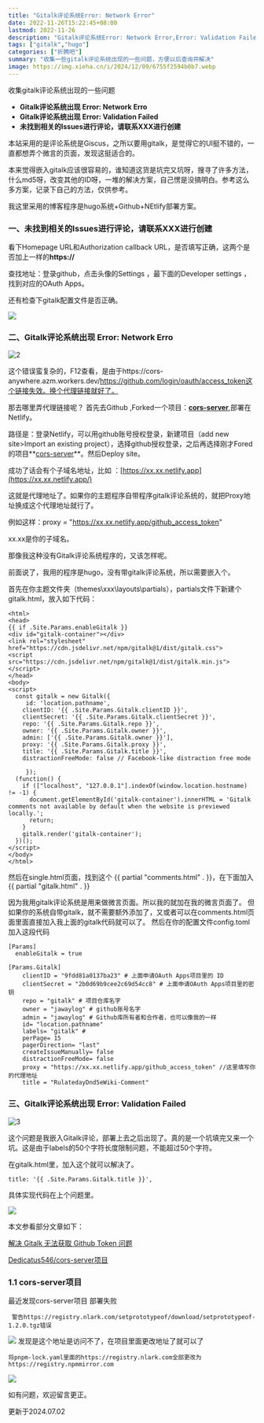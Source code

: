 ```yaml
---
title: "Gitalk评论系统Error: Network Error"
date: 2022-11-26T15:22:45+08:00
lastmod: 2022-11-26
description: "Gitalk评论系统Error: Network Error,Error: Validation Failed,hugo配置gitalk评论系统"
tags: ["gitalk","hugo"]
categories: ["折腾吧"]
summary: "收集一些gitalk评论系统出现的一些问题，方便以后查询并解决"
image: https://img.xieha.cn/i/2024/12/09/6755f2594b0b7.webp
---
```


   收集gitalk评论系统出现的一些问题

- **Gitalk评论系统出现 Error: Network Erro**
- **Gitalk评论系统出现 Error: Validation Failed**
- **未找到相关的Issues进行评论，请联系XXX进行创建**

本站采用的是评论系统是Giscus，之所以要用gitalk，是觉得它的UI挺不错的，一直都想弄个微言的页面，发现这挺适合的。

本来觉得嵌入gitalk应该很容易的，谁知道这货是坑完又坑呀，搜寻了许多方法，什么md5呀，改变其他的ID呀，一堆的解决方案，自己愣是没搞明白。参考这么多方案，记录下自己的方法，仅供参考。

我这里采用的博客程序是hugo系统+Github+NEtlify部署方案。

### 一、未找到相关的Issues进行评论，请联系XXX进行创建

看下Homepage URL和Authorization callback URL，是否填写正确，这两个是否加上一样的**https://**

查找地址：登录github，点击头像的Settings ，最下面的Developer settings ，找到对应的OAuth Apps。

还有检查下gitalk配置文件是否正确。



![](F:\blog-koobai\static\img\1.png)

### 二、Gitalk评论系统出现 Error: Network Erro

![2](2.png)

这个错误蛮复杂的，F12查看，是由于https://cors-anywhere.azm.workers.dev/https://github.com/login/oauth/access_token这个链接失效。换个代理链接就好了。

那去哪里弄代理链接呢？
首先去Github ,Forked一个项目：**[cors-server](https://github.com/jawaylog/cors-server)**,部署在Netlify。

路径是：登录Netlify，可以用github账号授权登录，新建项目（add new site>Import an existing project），选择github授权登录，之后再选择刚才Fored的项目**[cors-server](https://github.com/jawaylog/cors-server)**。然后Deploy site。

成功了话会有个子域名地址，比如 ：[https://xx.xx.netlify.app](https://xx.xx.netlify.app/)

这就是代理地址了。如果你的主题程序自带程序gitalk评论系统的，就把Proxy地址换成这个代理地址就行了。

例如这样：proxy = "https://xx.xx.netlify.app/github_access_token"

xx.xx是你的子域名。

那像我这种没有Gitalk评论系统程序的，又该怎样呢。

前面说了，我用的程序是hugo，没有带gitalk评论系统，所以需要嵌入个。

首先在你主题文件夹（themes\xxx\layouts\partials），partials文件下新建个gitalk.html，放入如下代码：

```
<html>
<head>
{{ if .Site.Params.enableGitalk }}
<div id="gitalk-container"></div>
<link rel="stylesheet" href="https://cdn.jsdelivr.net/npm/gitalk@1/dist/gitalk.css">
<script src="https://cdn.jsdelivr.net/npm/gitalk@1/dist/gitalk.min.js"></script>
</head>
<body>
<script>
  const gitalk = new Gitalk({
     id: 'location.pathname',
    clientID: '{{ .Site.Params.Gitalk.clientID }}', 
    clientSecret: '{{ .Site.Params.Gitalk.clientSecret }}',
    repo: '{{ .Site.Params.Gitalk.repo }}',
    owner: '{{ .Site.Params.Gitalk.owner }}',
    admin: ['{{ .Site.Params.Gitalk.owner }}'],
    proxy: '{{ .Site.Params.Gitalk.proxy }}', 
    title: '{{ .Site.Params.Gitalk.title }}',
    distractionFreeMode: false // Facebook-like distraction free mode  
     
     });     
  (function() {
    if (["localhost", "127.0.0.1"].indexOf(window.location.hostname) != -1) {
      document.getElementById('gitalk-container').innerHTML = 'Gitalk comments not available by default when the website is previewed locally.';
      return;
    }
    gitalk.render('gitalk-container');
  })();
</script>
</body>
</html>

```

然后在single.html页面，找到这个 {{ partial "comments.html" . }}，在下面加入 {{ partial "gitalk.html" . }}

因为我用gitalk评论系统是用来做微言页面。所以我的就加在我的微言页面了。
但如果你的系统自带gitalk，就不需要额外添加了，又或者可以在comments.html页面里面直接加入我上面的gitalk代码就可以了。
然后在你的配置文件config.toml加入这段代码

```
[Params]
  enableGitalk = true

[Params.Gitalk]
    clientID = "9fdd81a0137ba23" # 上面申请OAuth Apps项目里的 ID
    clientSecret = "2b0d69b9cee2c69d54cc8" # 上面申请OAuth Apps项目里的密钥
    repo = "gitalk" # 项目仓库名字
    owner = "jawaylog" # github账号名字
    admin = "jawaylog" # Github库所有者和合作者，也可以像我的一样
    id= "location.pathname" 
    labels= "gitalk" #
    perPage= 15  
    pagerDirection= "last" 
    createIssueManually= false 
    distractionFreeMode= false 
    proxy = "https://xx.xx.netlify.app/github_access_token" //这里填写你的代理地址
    title = "RulatedayDnd5eWiki-Comment"

```

### 三、Gitalk评论系统出现 Error: Validation Failed

![3](3.png)

这个问题是我嵌入Gitalk评论，部署上去之后出现了。真的是一个坑填完又来一个坑。这是由于labels的50个字符长度限制问题，不能超过50个字符。

在gitalk.html里，加入这个就可以解决了。

```
title: '{{ .Site.Params.Gitalk.title }}',
```

具体实现代码在上个问题里。

![](4.png)

本文参看部分文章如下：

[解决 Gitalk 无法获取 Github Token 问题 ](https://prohibitorum.top/7cc2c97a15b4.html)

[Dedicatus546/cors-server项目 ](https://github.com/Dedicatus546/cors-server)

### 1.1 cors-server项目
最近发现cors-server项目 部署失败

```
 警告https://registry.nlark.com/setprototypeof/download/setprototypeof-1.2.0.tgz错误
```

![](6.png)
发现是这个地址是访问不了，在项目里面更改地址了就可以了

```
将pnpm-lock.yaml里面的https://registry.nlark.com全部更改为https://registry.npmmirror.com
```

![](7.png)

如有问题，欢迎留言更正。

更新于2024.07.02
